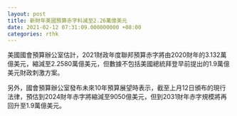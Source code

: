 ```yaml
---
layout: post
title: 新財年美國預算赤字料減至2.26萬億美元
date: 2021-02-12 07:31:09.000000000 +08:00
categories: rthk
---
```


美國國會預算辦公室估計，2021財政年度聯邦預算赤字將由2020財年的3.132萬億美元，縮減至2.2580萬億美元，但數據不包括美國總統拜登早前提出的1.9萬億美元財政刺激方案。

另外，國會預算辦公室發布未來10年預算展望時表示，截至上月12日頒布的現行法律，預估到2024財年赤字將縮減至9050億美元，但到2031財年赤字規模將再回升至1.9萬億美元。
